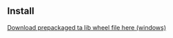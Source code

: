 ## Install

[Download prepackaged ta lib wheel file here (windows)](https://www.lfd.uci.edu/~gohlke/pythonlibs/#ta-lib)
